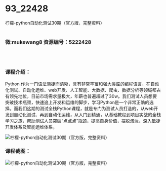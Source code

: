 # 93_22428
柠檬-python自动化测试30期（官方版，完整资料）
<br/></br>
<h3>微:mukewang8 资源编号：5222428</h3>
<br/></br>
<h3>课程介绍：</h3>
<p>Python 作为一门语法简捷而清晰，具有非常丰富和强大类库的编程语言，在<a title="查看与 自动化 相关的文章" target="_blank">自动化</a>测试、<a title="查看与 自动化 相关的文章" target="_blank">自动化</a>运维、web开发、人工智能、大数据、爬虫、数据分析等领域都占有领先地位，目前市场需求量极大，年薪也普遍超过了30w。我们测试人员想要突破技术瓶颈，快速追上开发和运维的脚步，学习Python是一个非常正确的选择。而我们这期的测试全栈Python课程，就是专门为测试人员打造的，从web开发到自动化测试、再到自动化运维，从入门到精通，从基础教程到项目实战的全栈学习之旅，帮助测试人员突破“点点点”瓶颈，提高自身价值，摆脱淘汰，深入敏捷开发体系及智能运维体系。</p>
<p><img src="https://www.ko996.com/wp-content/uploads/img/2021/03/1-23-300x181.png" alt="柠檬-python自动化测试30期（官方版，完整资料）"></p>
<div class="info-desc">
<h3>课程截图：</h3>
<p><img src="https://www.ko996.com/wp-content/uploads/img/2022/01/2-32.png" alt="柠檬-python自动化测试30期（官方版，完整资料）"></p>


			
</div>
